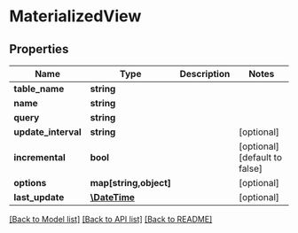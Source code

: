 # MaterializedView

## Properties
Name | Type | Description | Notes
------------ | ------------- | ------------- | -------------
**table_name** | **string** |  | 
**name** | **string** |  | 
**query** | **string** |  | 
**update_interval** | **string** |  | [optional] 
**incremental** | **bool** |  | [optional] [default to false]
**options** | **map[string,object]** |  | [optional] 
**last_update** | [**\DateTime**](\DateTime.md) |  | [optional] 

[[Back to Model list]](../README.md#documentation-for-models) [[Back to API list]](../README.md#documentation-for-api-endpoints) [[Back to README]](../README.md)


